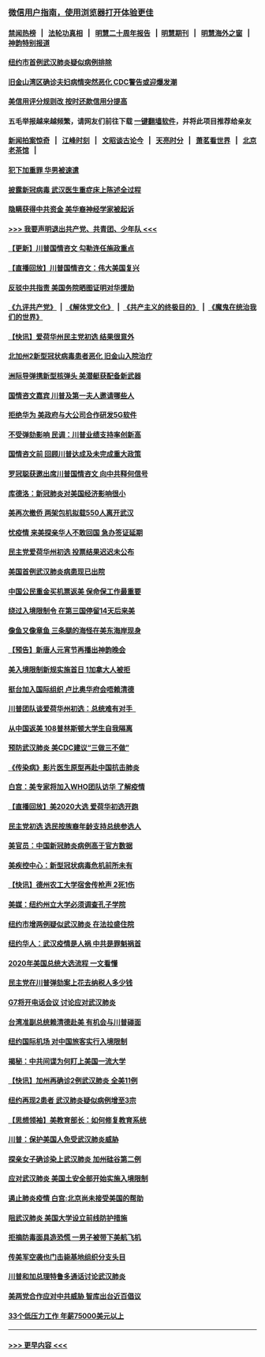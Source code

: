 ### [微信用户指南，使用浏览器打开体验更佳](https://github.com/gfw-breaker/banned-news1/blob/master/indexes/wechat-guide.md?t=0)
#### [禁闻热榜](热点新闻.md?t=0)  &nbsp;&nbsp;|&nbsp;&nbsp; [法轮功真相](https://github.com/gfw-breaker/truth/blob/master/README.md?t=0) &nbsp;&nbsp;|&nbsp;&nbsp; [明慧二十周年报告](https://github.com/gfw-breaker/mh-reports/blob/master/README.md?t=0) &nbsp;&nbsp;|&nbsp;&nbsp;[明慧期刊](https://github.com/gfw-breaker/mh-qikan) &nbsp;&nbsp;|&nbsp;&nbsp; [明慧海外之窗](https://github.com/gfw-breaker/mh-news/blob/master/README.md?t=0) &nbsp;&nbsp;|&nbsp;&nbsp; [神韵特别报道](https://github.com/gfw-breaker/mh-news/blob/master/shenyun.md?t=0)
#### [纽约市首例武汉肺炎疑似病例排除](../pages/nsc412/n11844989.md?t=02051522) 
#### [旧金山湾区确诊夫妇病情突然恶化     CDC警告或迎爆发潮](../pages/nsc412/n11845730.md?t=02051522) 
#### [美信用评分规则改  按时还款信用分提高](../pages/nsc412/n11845488.md?t=02051522) 
#### 五毛举报越来越频繁，请网友们前往下载 [一键翻墙软件](https://github.com/gfw-breaker/ssr-accounts)，并将此项目推荐给亲友
#### [新闻拍案惊奇](https://github.com/gfw-breaker/banned-news1/blob/master/pages/link4.md) &nbsp;&nbsp;|&nbsp;&nbsp; [江峰时刻](https://github.com/gfw-breaker/banned-news1/blob/master/pages/link4.md) &nbsp;&nbsp;|&nbsp;&nbsp; [文昭谈古论今](https://github.com/gfw-breaker/banned-news1/blob/master/pages/link4.md) &nbsp;&nbsp;|&nbsp;&nbsp; [天亮时分](https://github.com/gfw-breaker/banned-news1/blob/master/pages/link4.md) &nbsp;&nbsp;|&nbsp;&nbsp; [萧茗看世界](https://github.com/gfw-breaker/banned-news1/blob/master/pages/link4.md) &nbsp;&nbsp;|&nbsp;&nbsp; [北京老茶馆](https://github.com/gfw-breaker/banned-news1/blob/master/pages/link4.md) &nbsp;&nbsp;|&nbsp;&nbsp; 
#### [犯下加重罪 华男被速遣](../pages/nsc412/n11845476.md?t=02051522) 
#### [披露新冠病毒 武汉医生重症床上陈述全过程](../pages/nsc412/n11845150.md?t=02051522) 
#### [隐瞒获得中共资金 美华裔神经学家被起诉](../pages/nsc412/n11844879.md?t=02051522) 
#### [>>> 我要声明退出共产党、共青团、少年队 <<<](https://github.com/begood0513/goodnews/blob/master/quit/letter.md) 
#### [【更新】川普国情咨文 勾勒连任施政重点](../pages/nsc412/n11845223.md?t=02051522) 
#### [【直播回放】川普国情咨文：伟大美国复兴](../pages/nsc412/n11842079.md?t=02051522) 
#### [反驳中共指责 美国务院晒图证明对华援助](../pages/nsc412/n11844859.md?t=02051522) 
#### [《九评共产党》](https://github.com/begood0513/9ping.md/blob/master/README.md) &nbsp;|&nbsp; [《解体党文化》](../../../../jtdwh.md/blob/master/README.md)  &nbsp;|&nbsp; [《共产主义的终极目的》](../../../../gczydzjmd.md/blob/master/README.md) &nbsp;|&nbsp; [《魔鬼在统治我们的世界》](../../../../mgztzwmdsj.md/blob/master/README.md) 
#### [【快讯】爱荷华州民主党初选 结果很意外](../pages/nsc412/n11844878.md?t=02051522) 
#### [北加州2新型冠状病毒患者恶化 旧金山入院治疗](../pages/nsc412/n11844842.md?t=02051522) 
#### [洲际导弹携新型核弹头 美潜艇获配备新武器](../pages/nsc412/n11844680.md?t=02051522) 
#### [国情咨文嘉宾 川普及第一夫人邀请哪些人](../pages/nsc412/n11844712.md?t=02051522) 
#### [拒绝华为 美政府与大公司合作研发5G软件](../pages/nsc412/n11844625.md?t=02051522) 
#### [不受弹劾影响 民调：川普业绩支持率创新高](../pages/nsc412/n11844622.md?t=02051522) 
#### [国情咨文前 回顾川普达成及未完成重大政策](../pages/nsc412/n11844581.md?t=02051522) 
#### [罗冠聪获邀出席川普国情咨文 向中共释何信号](../pages/nsc412/n11844355.md?t=02051522) 
#### [库德洛：新冠肺炎对美国经济影响很小](../pages/nsc412/n11844418.md?t=02051522) 
#### [美再次撤侨 两架包机拟载550人离开武汉](../pages/nsc412/n11844407.md?t=02051522) 
#### [忧疫情 来美探亲华人不敢回国 急办签证延期](../pages/nsc412/n11843344.md?t=02051522) 
#### [民主党爱荷华州初选 投票结果迟迟未公布](../pages/nsc412/n11844207.md?t=02051522) 
#### [美国首例武汉肺炎病患现已出院](../pages/nsc412/n11842740.md?t=02051522) 
#### [中国公民重金买机票返美 保命保工作最重要](../pages/nsc412/n11843282.md?t=02051522) 
#### [绕过入境限制令  在第三国停留14天后来美](../pages/nsc412/n11843341.md?t=02051522) 
#### [像鱼又像章鱼 三条腿的海怪在美东海岸现身](../pages/nsc412/n11843092.md?t=02051522) 
#### [【预告】新唐人元宵节再播出神韵晚会](../pages/nsc412/n11843192.md?t=02051522) 
#### [美入境限制新规实施首日 1加拿大人被拒](../pages/nsc412/n11843058.md?t=02051522) 
#### [挺台加入国际组织 卢比奥华府会唔赖清德](../pages/nsc412/n11843023.md?t=02051522) 
#### [川普团队谈爱荷华州初选：总统难有对手  ](../pages/nsc412/n11842867.md?t=02051522) 
#### [从中国返美 108普林斯顿大学生自我隔离](../pages/nsc412/n11842714.md?t=02051522) 
#### [预防武汉肺炎 美CDC建议“三做三不做”](../pages/nsc412/n11842700.md?t=02051522) 
#### [《传染病》影片医生原型再赴中国抗击肺炎](../pages/nsc412/n11842626.md?t=02051522) 
#### [白宫：美专家将加入WHO团队访华 了解疫情](../pages/nsc412/n11842198.md?t=02051522) 
#### [【直播回放】美2020大选 爱荷华初选开跑](../pages/nsc412/n11841820.md?t=02051522) 
#### [民主党初选 选民按族裔年龄支持总统参选人](../pages/nsc412/n11842239.md?t=02051522) 
#### [美官员：中国新冠肺炎病例高于官方数据](../pages/nsc412/n11842452.md?t=02051522) 
#### [美疾控中心：新型冠状病毒危机前所未有](../pages/nsc412/n11842406.md?t=02051522) 
#### [【快讯】德州农工大学宿舍传枪声 2死1伤](../pages/nsc412/n11842279.md?t=02051522) 
#### [美媒：纽约州立大学必须调查孔子学院](../pages/nsc412/n11840637.md?t=02051522) 
#### [纽约市增两例疑似武汉肺炎 在法拉盛住院](../pages/nsc412/n11840625.md?t=02051522) 
#### [纽约华人：武汉疫情是人祸 中共是罪魁祸首](../pages/nsc412/n11840631.md?t=02051522) 
#### [2020年美国总统大选流程 一文看懂](../pages/nsc412/n11842056.md?t=02051522) 
#### [民主党在川普弹劾案上花去纳税人多少钱](../pages/nsc412/n11841941.md?t=02051522) 
#### [G7将开电话会议 讨论应对武汉肺炎](../pages/nsc412/n11841658.md?t=02051522) 
#### [台湾准副总统赖清德赴美 有机会与川普碰面](../pages/nsc412/n11841332.md?t=02051522) 
#### [纽约国际机场  对中国旅客实行入境限制](../pages/nsc412/n11840619.md?t=02051522) 
#### [揭秘：中共间谍为何盯上美国一流大学](../pages/nsc412/n11840270.md?t=02051522) 
#### [【快讯】加州再确诊2例武汉肺炎 全美11例](../pages/nsc412/n11840339.md?t=02051522) 
#### [纽约再现2患者 武汉肺炎疑似病例增至3宗](../pages/nsc412/n11840010.md?t=02051522) 
#### [【思想领袖】美教育部长：如何修复教育系统](../pages/nsc412/n11690865.md?t=02051522) 
#### [川普：保护美国人免受武汉肺炎威胁](../pages/nsc412/n11839718.md?t=02051522) 
#### [探亲女子确诊染上武汉肺炎 加州硅谷第二例](../pages/nsc412/n11839784.md?t=02051522) 
#### [应对武汉肺炎 美国土安全部开始实施入境限制](../pages/nsc412/n11839729.md?t=02051522) 
#### [遏止肺炎疫情 白宫:北京尚未接受美国的帮助](../pages/nsc412/n11839660.md?t=02051522) 
#### [阻武汉肺炎 美国大学设立前线防护措施](../pages/nsc412/n11839479.md?t=02051522) 
#### [拒摘防毒面具造恐慌 一男子被带下美航飞机](../pages/nsc412/n11839455.md?t=02051522) 
#### [传美军空袭也门击毙基地组织分支头目](../pages/nsc412/n11839210.md?t=02051522) 
#### [川普和加总理特鲁多通话讨论武汉肺炎](../pages/nsc412/n11839128.md?t=02051522) 
#### [美两党合作应对中共威胁 智库出台近百倡议](../pages/nsc412/n11838437.md?t=02051522) 
#### [33个低压力工作 年薪75000美元以上](../pages/nsc412/n11834441.md?t=02051522) 

----
#### [ >>> 更早内容 <<< ](../indexes/nsc412-earlier.md)
